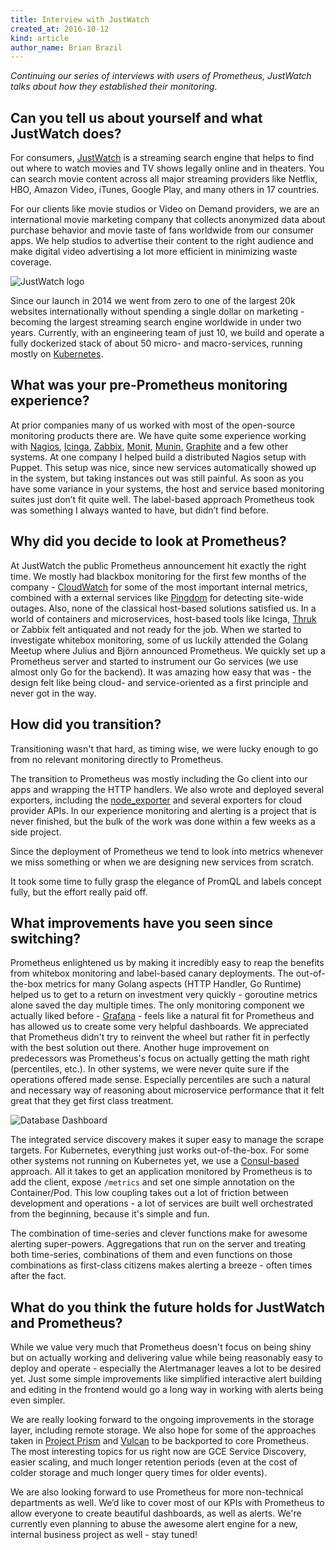 ```yaml
---
title: Interview with JustWatch
created_at: 2016-10-12
kind: article
author_name: Brian Brazil
---
```


*Continuing our series of interviews with users of Prometheus, JustWatch talks
about how they established their monitoring.*

## Can you tell us about yourself and what JustWatch does?

For consumers, [JustWatch](https://www.justwatch.com) is a streaming search
engine that helps to find out where to watch movies and TV shows legally online
and in theaters. You can search movie content across all major streaming
providers like Netflix, HBO, Amazon Video, iTunes, Google Play, and many others
in 17 countries.

For our clients like movie studios or Video on Demand providers, we are an
international movie marketing company that collects anonymized data about
purchase behavior and movie taste of fans worldwide from our consumer apps. We
help studios to advertise their content to the right audience and make digital
video advertising a lot more efficient in minimizing waste coverage.

<!-- more -->

![JustWatch logo](/assets/blog/2016-10-12/JW_logo_long_black.jpg)

Since our launch in 2014 we went from zero to one of the largest 20k websites
internationally without spending a single dollar on marketing - becoming the
largest streaming search engine worldwide in under two years. Currently, with
an engineering team of just 10, we build and operate a fully dockerized stack
of about 50 micro- and macro-services, running mostly on
[Kubernetes](https://kubernetes.io).

## What was your pre-Prometheus monitoring experience?

At prior companies many of us worked with most of the open-source monitoring
products there are. We have quite some experience working with
[Nagios](https://www.nagios.org/), [Icinga](https://www.icinga.org/),
[Zabbix](http://www.zabbix.com/),
[Monit](https://mmonit.com/monit/documentation/),
[Munin](http://munin-monitoring.org/), [Graphite](https://graphiteapp.org/) and
a few other systems. At one company I helped build a distributed Nagios setup
with Puppet. This setup was nice, since new services automatically showed up in
the system, but taking instances out was still painful. As soon as you have
some variance in your systems, the host and service based monitoring suites
just don’t fit quite well. The label-based approach Prometheus took was
something I always wanted to have, but didn’t find before.


## Why did you decide to look at Prometheus?

At JustWatch the public Prometheus announcement hit exactly the right time. We
mostly had blackbox monitoring for the first few months of the company -
[CloudWatch](https://aws.amazon.com/cloudwatch/) for some of the most important
internal metrics, combined with a external services like
[Pingdom](https://www.pingdom.com/) for detecting site-wide outages. Also, none
of the classical host-based solutions satisfied us. In a world of containers
and microservices, host-based tools like Icinga,
[Thruk](https://www.thruk.org/) or Zabbix felt antiquated and not ready for the
job. When we started to investigate whitebox monitoring, some of us luckily
attended the Golang Meetup where Julius and Björn announced Prometheus. We
quickly set up a Prometheus server and started to instrument our Go services
(we use almost only Go for the backend). It was amazing how easy that was - the
design felt like being cloud- and service-oriented as a first principle and
never got in the way.


## How did you transition?

Transitioning wasn't that hard, as timing wise, we were lucky enough to go from
no relevant monitoring directly to Prometheus.

The transition to Prometheus was mostly including the Go client into our apps
and wrapping the HTTP handlers. We also wrote and deployed several exporters,
including the [node_exporter](https://github.com/prometheus/node_exporter) and
several exporters for cloud provider APIs. In our experience monitoring and
alerting is a project that is never finished, but the bulk of the work was done
within a few weeks as a side project.

Since the deployment of Prometheus we tend to look into metrics whenever we
miss something or when we are designing new services from scratch.

It took some time to fully grasp the elegance of PromQL and labels concept
fully, but the effort really paid off.


## What improvements have you seen since switching?

Prometheus enlightened us by making it incredibly easy to reap the benefits
from whitebox monitoring and label-based canary deployments. The out-of-the-box
metrics for many Golang aspects (HTTP Handler, Go Runtime) helped us to get to
a return on investment very quickly - goroutine metrics alone saved the day
multiple times. The only monitoring component we actually liked before -
[Grafana](http://grafana.org/) - feels like a natural fit for Prometheus and
has allowed us to create some very helpful dashboards. We appreciated that
Prometheus didn't try to reinvent the wheel but rather fit in perfectly with
the best solution out there. Another huge improvement on predecessors was
Prometheus's focus on actually getting the math right (percentiles, etc.). In
other systems, we were never quite sure if the operations offered made sense.
Especially percentiles are such a natural and necessary way of reasoning about
microservice performance that it felt great that they get first class
treatment.

![Database Dashboard](/assets/blog/2016-10-12/prometheus-dashboard-db.jpg)

The integrated service discovery makes it super easy to manage the scrape
targets. For Kubernetes, everything just works out-of-the-box. For some other
systems not running on Kubernetes yet, we use a
[Consul-based](https://www.consul.io/) approach. All it takes to get an
application monitored by Prometheus is to add the client, expose `/metrics` and
set one simple annotation on the Container/Pod. This low coupling takes out a
lot of friction between development and operations - a lot of services are
built well orchestrated from the beginning, because it's simple and fun.

The combination of time-series and clever functions make for awesome alerting
super-powers. Aggregations that run on the server and treating both
time-series, combinations of them and even functions on those combinations as
first-class citizens makes alerting a breeze - often times after the fact.

## What do you think the future holds for JustWatch and Prometheus?

While we value very much that Prometheus doesn't focus on being shiny but on
actually working and delivering value while being reasonably easy to deploy and
operate - especially the Alertmanager leaves a lot to be desired yet. Just some
simple improvements like simplified interactive alert building and editing in
the frontend would go a long way in working with alerts being even simpler.

We are really looking forward to the ongoing improvements in the storage layer,
including remote storage. We also hope for some of the approaches taken in
[Project Prism](https://github.com/weaveworks/prism) and
[Vulcan](https://github.com/digitalocean/vulcan) to be backported to core
Prometheus. The most interesting topics for us right now are GCE Service
Discovery, easier scaling, and much longer retention periods (even at the cost
of colder storage and much longer query times for older events).

We are also looking forward to use Prometheus for more non-technical
departments as well. We’d like to cover most of our KPIs with Prometheus to
allow everyone to create beautiful dashboards, as well as alerts. We're
currently even planning to abuse the awesome alert engine for a new, internal
business project as well - stay tuned!

